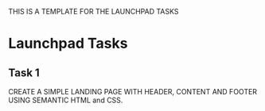 THIS IS A TEMPLATE FOR THE LAUNCHPAD TASKS

# Launchpad Tasks

## Task 1

CREATE A SIMPLE LANDING PAGE WITH HEADER, CONTENT AND FOOTER USING SEMANTIC HTML and CSS.
